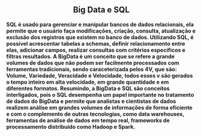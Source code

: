 <div align=center>

## Big Data e SQL

</div>

**SQL é usado para gerenciar e manipular bancos de dados relacionais, ela permite que o usuário faça modificações, criação, consulta, atualização e exclusão dos registros que existem no banco de dados. Utilizando SQL, é possível acrescentar tabelas a schemas, definir relacionamento entre elas, adicionar campos, realizar consultas com critérios específicos e filtras resultados. A BigData é um conceito que se refere a grande volumes de dados que não podem ser facilmente processados com ferramentas tradicionais, sendo caraceterizada pelos 4V, que são: Volume, Variedade, Veracidade e Velocidade, todos esses v são gerados o tempo inteiro em alta velocidade, em grande quantidade e em diferentes formatos. Resumindo, a BigData e SQL são conceitos interligados, pois o SQL desempenha um papel importante no tratamento de dados do BigData e permite que analistas e cientistas de dados realizem análise em grandes volumes de informações de forma eficiente e com o complemento de outras tecnologias, como data warehouses, ferramentas de análise de dados em tempo real, frameworks de processamento distribuído como Hadoop e Spark.**
